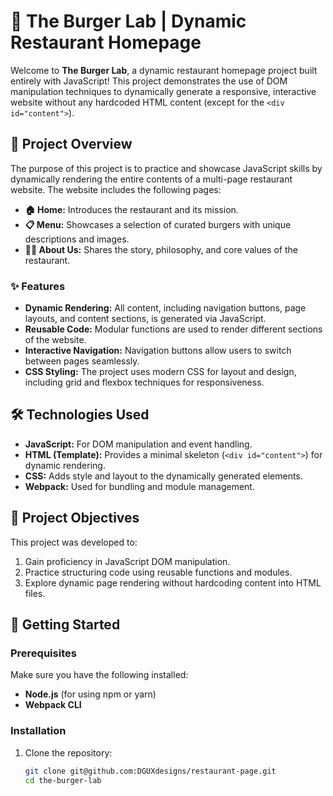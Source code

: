 # 🍔 The Burger Lab | Dynamic Restaurant Homepage

Welcome to **The Burger Lab**, a dynamic restaurant homepage project built entirely with JavaScript! This project demonstrates the use of DOM manipulation techniques to dynamically generate a responsive, interactive website without any hardcoded HTML content (except for the `<div id="content">`).

## 🌟 Project Overview

The purpose of this project is to practice and showcase JavaScript skills by dynamically rendering the entire contents of a multi-page restaurant website. The website includes the following pages:

- **🏠 Home:** Introduces the restaurant and its mission.
- **📋 Menu:** Showcases a selection of curated burgers with unique descriptions and images.
- **👨‍🍳 About Us:** Shares the story, philosophy, and core values of the restaurant.

### ✨ Features

- **Dynamic Rendering:** All content, including navigation buttons, page layouts, and content sections, is generated via JavaScript.
- **Reusable Code:** Modular functions are used to render different sections of the website.
- **Interactive Navigation:** Navigation buttons allow users to switch between pages seamlessly.
- **CSS Styling:** The project uses modern CSS for layout and design, including grid and flexbox techniques for responsiveness.

## 🛠️ Technologies Used

- **JavaScript:** For DOM manipulation and event handling.
- **HTML (Template):** Provides a minimal skeleton (`<div id="content">`) for dynamic rendering.
- **CSS:** Adds style and layout to the dynamically generated elements.
- **Webpack:** Used for bundling and module management.

## 🎯 Project Objectives

This project was developed to:

1. Gain proficiency in JavaScript DOM manipulation.
2. Practice structuring code using reusable functions and modules.
3. Explore dynamic page rendering without hardcoding content into HTML files.

## 🚀 Getting Started

### Prerequisites

Make sure you have the following installed:

- **Node.js** (for using npm or yarn)
- **Webpack CLI**

### Installation

1. Clone the repository:

   ```bash
   git clone git@github.com:DGUXdesigns/restaurant-page.git
   cd the-burger-lab